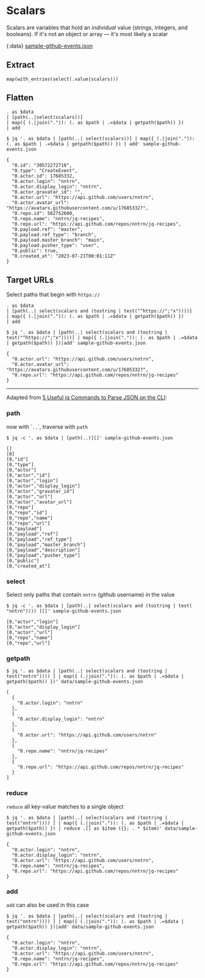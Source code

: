 # Scalars

Scalars are variables that hold an *individual* value (strings, integers, and booleans). If it's not an object or array &mdash; it's most likely a scalar

{:data}
[sample-github-events.json](../data/sample-github-events.json)


## Extract

```jq
map(with_entries(select(.value|scalars)))
```

## Flatten

```jq
. as $data
| [path(..|select(scalars))]
| map({ (.|join(".")): (. as $path | .=$data | getpath($path)) })
| add
```

```console
$ jq '. as $data | [path(..| select(scalars))] | map({ (.|join(".")): (. as $path | .=$data | getpath($path)) }) | add' sample-github-events.json

{
  "0.id": "30572272710",
  "0.type": "CreateEvent",
  "0.actor.id": 17685332,
  "0.actor.login": "nntrn",
  "0.actor.display_login": "nntrn",
  "0.actor.gravatar_id": "",
  "0.actor.url": "https://api.github.com/users/nntrn",
  "0.actor.avatar_url": "https://avatars.githubusercontent.com/u/17685332?",
  "0.repo.id": 582752600,
  "0.repo.name": "nntrn/jq-recipes",
  "0.repo.url": "https://api.github.com/repos/nntrn/jq-recipes",
  "0.payload.ref": "master",
  "0.payload.ref_type": "branch",
  "0.payload.master_branch": "main",
  "0.payload.pusher_type": "user",
  "0.public": true,
  "0.created_at": "2023-07-21T00:01:11Z"
}
```

## Target URLs

Select paths that begin with `https://`

```jq
. as $data
| [path(..| select(scalars and (tostring | test("^https://";"x"))))]
| map({ (.|join(".")): (. as $path | .=$data | getpath($path)) })
| add
```

```console
$ jq '. as $data | [path(..| select(scalars and (tostring | test("^https://";"x"))))] | map({ (.|join(".")): (. as $path | .=$data | getpath($path)) })|add' sample-github-events.json

{
  "0.actor.url": "https://api.github.com/users/nntrn",
  "0.actor.avatar_url": "https://avatars.githubusercontent.com/u/17685332?",
  "0.repo.url": "https://api.github.com/repos/nntrn/jq-recipes"
}
```

---

Adapted from [5 Useful jq Commands to Parse JSON on the CLI](https://www.fabian-keller.de/blog/5-useful-jq-commands-parse-json-cli/):


### path
now with \``..`\`, traverse with `path`

```console
$ jq -c '. as $data | [path(..)][]' sample-github-events.json

[]
[0]
[0,"id"]
[0,"type"]
[0,"actor"]
[0,"actor","id"]
[0,"actor","login"]
[0,"actor","display_login"]
[0,"actor","gravatar_id"]
[0,"actor","url"]
[0,"actor","avatar_url"]
[0,"repo"]
[0,"repo","id"]
[0,"repo","name"]
[0,"repo","url"]
[0,"payload"]
[0,"payload","ref"]
[0,"payload","ref_type"]
[0,"payload","master_branch"]
[0,"payload","description"]
[0,"payload","pusher_type"]
[0,"public"]
[0,"created_at"]
```

### select
Select only paths that contain `nntrn` (github username) in the value

```console
$ jq -c '. as $data | [path(..| select(scalars and (tostring | test( "nntrn")))) ][]' sample-github-events.json

[0,"actor","login"]
[0,"actor","display_login"]
[0,"actor","url"]
[0,"repo","name"]
[0,"repo","url"]
```

### getpath

```console
$ jq '. as $data | [path(..| select(scalars and (tostring | test("nntrn")))) ] | map({ (.|join(".")): (. as $path | .=$data | getpath($path)) })' data/sample-github-events.json

[
  {
    "0.actor.login": "nntrn"
  },
  {
    "0.actor.display_login": "nntrn"
  },
  {
    "0.actor.url": "https://api.github.com/users/nntrn"
  },
  {
    "0.repo.name": "nntrn/jq-recipes"
  },
  {
    "0.repo.url": "https://api.github.com/repos/nntrn/jq-recipes"
  }
]
```

### reduce
`reduce` all key-value matches to a single object

```console
$ jq '. as $data | [path(..| select(scalars and (tostring | test("nntrn")))) ] | map({ (.|join(".")): (. as $path | .=$data | getpath($path)) }) | reduce .[] as $item ({}; . * $item)' data/sample-github-events.json

{
  "0.actor.login": "nntrn",
  "0.actor.display_login": "nntrn",
  "0.actor.url": "https://api.github.com/users/nntrn",
  "0.repo.name": "nntrn/jq-recipes",
  "0.repo.url": "https://api.github.com/repos/nntrn/jq-recipes"
}
```

### add
`add` can also be used in this case

```console
$ jq '. as $data | [path(..| select(scalars and (tostring | test("nntrn")))) ] | map({ (.|join(".")): (. as $path | .=$data | getpath($path)) })|add' data/sample-github-events.json

{
  "0.actor.login": "nntrn",
  "0.actor.display_login": "nntrn",
  "0.actor.url": "https://api.github.com/users/nntrn",
  "0.repo.name": "nntrn/jq-recipes",
  "0.repo.url": "https://api.github.com/repos/nntrn/jq-recipes"
}
````
